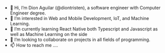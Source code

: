 - 👋 Hi, I’m Dion Aguilar (@diontristen), a software engineer with Computer Engineer degree.
- 👀 I’m interested in Web and Mobile Development, IoT, and Machine Learning.
- 🌱 I’m currently learning React Native both Typescript and Javascript as well as Machine Learning on the side
- 💞️ I’m looking to collaborate on projects in all fields of programming.
- 📫 How to reach me ....

<!---
diontristen/diontristen is a ✨ special ✨ repository because its `README.md` (this file) appears on your GitHub profile.
You can click the Preview link to take a look at your changes.
--->

